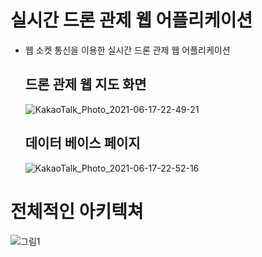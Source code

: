 # 실시간 드론 관제 웹 어플리케이션

- 웹 소켓 통신을 이용한 실시간 드론 관제 웹 어플리케이션

  ## 드론 관제 웹 지도 화면

  ![KakaoTalk_Photo_2021-06-17-22-49-21](https://user-images.githubusercontent.com/37686748/122409813-66c73800-cfbe-11eb-91b8-623d296ea090.png)

  ## 데이터 베이스 페이지

  ![KakaoTalk_Photo_2021-06-17-22-52-16](https://user-images.githubusercontent.com/37686748/122410237-b443a500-cfbe-11eb-9c97-22f18e1d41a0.png)

# 전체적인 아키텍쳐

![그림1](https://user-images.githubusercontent.com/37686748/122409995-88c0ba80-cfbe-11eb-9302-795e2666585a.png)
